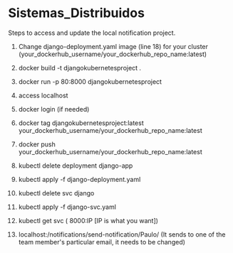 # Sistemas_Distribuidos

Steps to access and update the local notification project.

1. Change django-deployment.yaml image (line 18) for your cluster (your_dockerhub_username/your_dockerhub_repo_name:latest)

2. docker build -t djangokubernetesproject .

3. docker run -p 80:8000 djangokubernetesproject 

4. access localhost

5. docker login (if needed)

6. docker tag djangokubernetesproject:latest your_dockerhub_username/your_dockerhub_repo_name:latest

7. docker push your_dockerhub_username/your_dockerhub_repo_name:latest

8. kubectl delete deployment django-app

9. kubectl apply -f django-deployment.yaml

10. kubectl delete svc django

11. kubectl apply -f django-svc.yaml

12. kubectl get svc  ( 8000:IP [IP is what you want])

13. localhost:<Your IP>/notifications/send-notification/Paulo/ (It sends to one of the team member's particular email, it needs to be changed)
